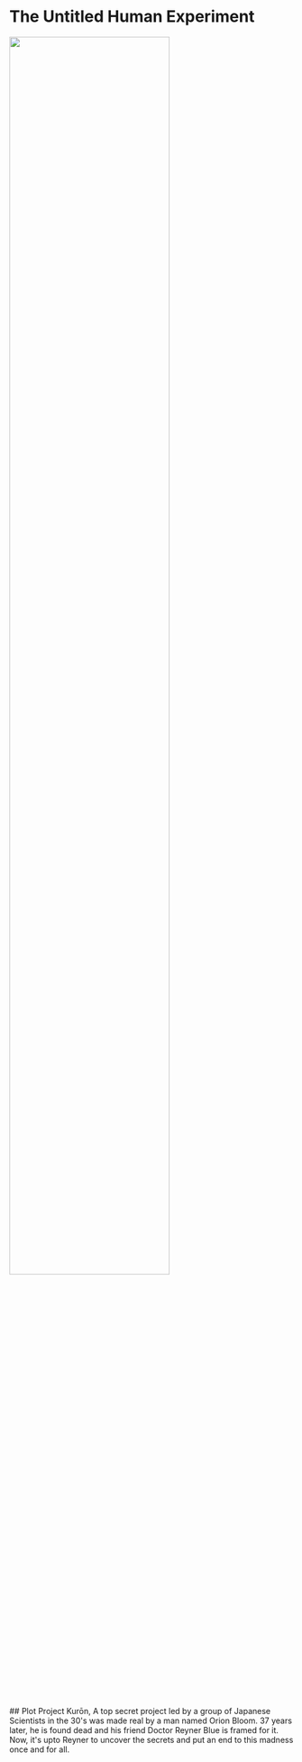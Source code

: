 # The Untitled Human Experiment
<!--![image](https://user-images.githubusercontent.com/45509422/118387714-97255a80-b63d-11eb-818a-0b9947e76499.png)
-->
<img src="https://user-images.githubusercontent.com/45509422/118387714-97255a80-b63d-11eb-818a-0b9947e76499.png" width="75%">
 <br><br><br>
 ## Plot
 Project Kurōn, A top secret project led by a group of Japanese Scientists in the 30's was made real by a man named Orion Bloom. 37 years later, he is found dead and his friend Doctor Reyner Blue is framed for it. Now, it's upto Reyner to uncover the secrets and put an end to this madness once and for all.
